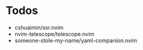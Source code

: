 # Todos

- cshuaimin/ssr.nvim
- nvim-telescope/telescope.nvim
- someone-stole-my-name/yaml-companion.nvim
